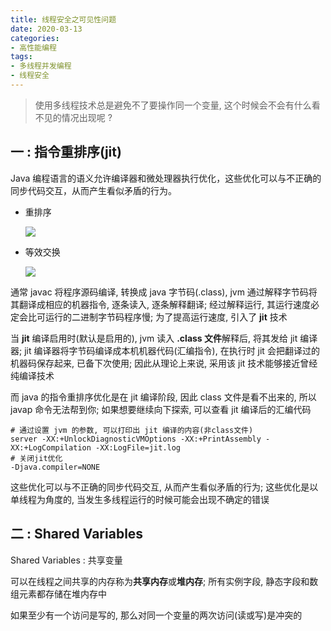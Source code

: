 ```yaml
---
title: 线程安全之可见性问题
date: 2020-03-13
categories:
- 高性能编程
tags: 
- 多线程并发编程
- 线程安全
---
```






> 使用多线程技术总是避免不了要操作同一个变量, 这个时候会不会有什么看不见的情况出现呢 ?



## 一 : 指令重排序(jit)

Java 编程语言的语义允许编译器和微处理器执行优化，这些优化可以与不正确的同步代码交互，从而产生看似矛盾的行为。

* 重排序

  ![](https://gcore.jsdelivr.net/gh/info4z/blog_images@main/images/image-20230115182732294.png) 

* 等效交换

  ![](https://gcore.jsdelivr.net/gh/info4z/blog_images@main/images/image-20230115182821426.png) 

通常 javac 将程序源码编译, 转换成 java 字节码(.class), jvm 通过解释字节码将其翻译成相应的机器指令, 逐条读入, 逐条解释翻译; 经过解释运行, 其运行速度必定会比可运行的二进制字节码程序慢; 为了提高运行速度, 引入了 **jit** 技术

当 **jit** 编译启用时(默认是启用的), jvm 读入 **.class 文件**解释后, 将其发给 jit 编译器; jit 编译器将字节码编译成本机机器代码(汇编指令), 在执行时 jit 会把翻译过的机器码保存起来, 已备下次使用; 因此从理论上来说, 采用该 jit 技术能够接近曾经纯编译技术

而 java 的指令重排序优化是在 jit 编译阶段, 因此 class 文件是看不出来的, 所以 javap 命令无法帮到你; 如果想要继续向下探索, 可以查看 jit 编译后的汇编代码

```shell
# 通过设置 jvm 的参数, 可以打印出 jit 编译的内容(非class文件)
server -XX:+UnlockDiagnosticVMOptions -XX:+PrintAssembly -XX:+LogCompilation -XX:LogFile=jit.log
# 关闭jit优化
-Djava.compiler=NONE
```

这些优化可以与不正确的同步代码交互, 从而产生看似矛盾的行为; 这些优化是以单线程为角度的, 当发生多线程运行的时候可能会出现不确定的错误

## 二 : Shared Variables

Shared Variables : 共享变量

可以在线程之间共享的内存称为**共享内存**或**堆内存**; 所有实例字段, 静态字段和数组元素都存储在堆内存中

如果至少有一个访问是写的, 那么对同一个变量的两次访问(读或写)是冲突的

